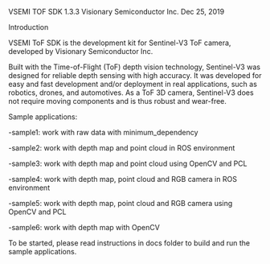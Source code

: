 VSEMI TOF SDK 1.3.3
Visionary Semiconductor Inc.
Dec 25, 2019

Introduction

   VSEMI ToF SDK is the development kit for Sentinel-V3 ToF camera, developed by Visionary Semiconductor Inc.

   Built with the Time-of-Flight (ToF) depth vision technology, Sentinel-V3 was designed for reliable depth sensing with high accuracy. 
   It was developed for easy and fast development and/or deployment in real applications, such as robotics, drones, and automotives. 
   As a ToF 3D camera, Sentinel-V3 does not require moving components and is thus robust and wear-free. 

Sample applications:

-sample1:                   work with raw data with minimum_dependency

-sample2:                   work with depth map and point cloud in ROS environment

-sample3:                   work with depth map and point cloud using OpenCV and PCL

-sample4:                   work with depth map, point cloud and RGB camera in ROS environment

-sample5:                   work with depth map, point cloud and RGB camera using OpenCV and PCL

-sample6:                   work with depth map with OpenCV
   
To be started, please read instructions in docs folder to build and run the sample applications.
